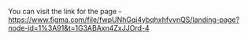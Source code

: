 You can visit the link for the page - https://www.figma.com/file/fwpUNhGqi4ybqhxhfvvnQS/landing-page?node-id=1%3A91&t=1G3ABAxn4ZxJJOrd-4
  
